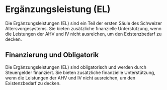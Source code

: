 # Ergänzungsleistung (EL)

Die Ergänzungsleistungen (EL) sind ein Teil der ersten Säule des Schweizer Altersvorgesystems. Sie bieten zusätzliche finanzielle Unterstützung, wenn die Leistungen der AHV und IV nicht ausreichen, um den Existenzbedarf zu decken.

## Finanzierung und Obligatorik

Die Ergänzungsleistungen (EL) sind obligatorisch und werden durch Steuergelder finanziert. Sie bieten zusätzliche finanzielle Unterstützung, wenn die Leistungen der AHV und IV nicht ausreichen, um den Existenzbedarf zu decken.

